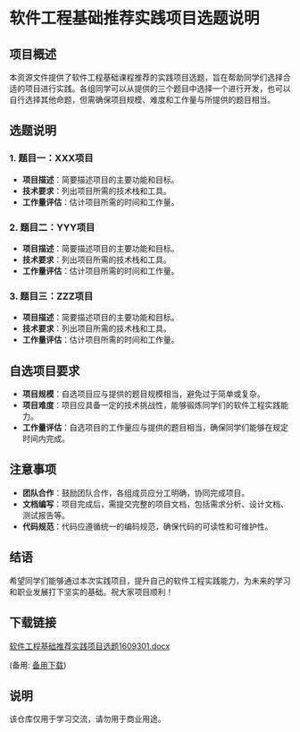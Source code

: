 # 软件工程基础推荐实践项目选题说明

## 项目概述
本资源文件提供了软件工程基础课程推荐的实践项目选题，旨在帮助同学们选择合适的项目进行实践。各组同学可以从提供的三个题目中选择一个进行开发，也可以自行选择其他命题，但需确保项目规模、难度和工作量与所提供的题目相当。

## 选题说明
### 1. 题目一：XXX项目
- **项目描述**：简要描述项目的主要功能和目标。
- **技术要求**：列出项目所需的技术栈和工具。
- **工作量评估**：估计项目所需的时间和工作量。

### 2. 题目二：YYY项目
- **项目描述**：简要描述项目的主要功能和目标。
- **技术要求**：列出项目所需的技术栈和工具。
- **工作量评估**：估计项目所需的时间和工作量。

### 3. 题目三：ZZZ项目
- **项目描述**：简要描述项目的主要功能和目标。
- **技术要求**：列出项目所需的技术栈和工具。
- **工作量评估**：估计项目所需的时间和工作量。

## 自选项目要求
- **项目规模**：自选项目应与提供的题目规模相当，避免过于简单或复杂。
- **项目难度**：项目应具备一定的技术挑战性，能够锻炼同学们的软件工程实践能力。
- **工作量评估**：自选项目的工作量应与提供的题目相当，确保同学们能够在规定时间内完成。

## 注意事项
- **团队合作**：鼓励团队合作，各组成员应分工明确，协同完成项目。
- **文档编写**：项目完成后，需提交完整的项目文档，包括需求分析、设计文档、测试报告等。
- **代码规范**：代码应遵循统一的编码规范，确保代码的可读性和可维护性。

## 结语
希望同学们能够通过本次实践项目，提升自己的软件工程实践能力，为未来的学习和职业发展打下坚实的基础。祝大家项目顺利！

## 下载链接
[软件工程基础推荐实践项目选题1609301.docx](https://pan.quark.cn/s/d53336097ba5) 

(备用: [备用下载](https://pan.baidu.com/s/1KmBmQrTkp97yjmN2lnzxRA?pwd=1234))

## 说明

该仓库仅用于学习交流，请勿用于商业用途。
